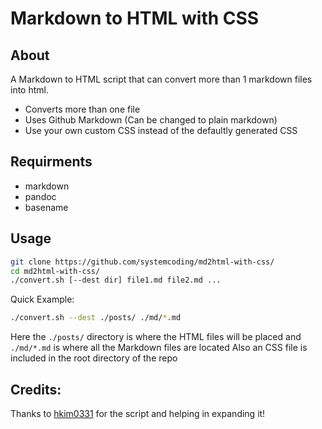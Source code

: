 # Markdown to HTML with CSS

## About
A Markdown to HTML script that can convert more than 1 markdown files into html.

* Converts more than one file
* Uses Github Markdown (Can be changed to plain markdown)
* Use your own custom CSS instead of the defaultly generated CSS

## Requirments

* markdown 
* pandoc
* basename

## Usage

``` bash
git clone https://github.com/systemcoding/md2html-with-css/
cd md2html-with-css/
./convert.sh [--dest dir] file1.md file2.md ...
```

Quick Example:

```bash
./convert.sh --dest ./posts/ ./md/*.md
```

Here the `./posts/` directory is where the HTML files will be placed and `./md/*.md` is where all the Markdown files are located
Also an CSS file is included in the root directory of the repo

## Credits:
Thanks to [hkim0331](https://github.com/hkim0331/md2html) for the script and helping in expanding it!
